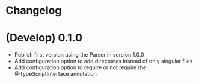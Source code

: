 Changelog
======

# (Develop) 0.1.0

- Publish first version using the Parser in version 1.0.0
- Add configuration option to add directories instead of only singular files
- Add configuration option to require or not require the @TypeScriptInterface annotation
